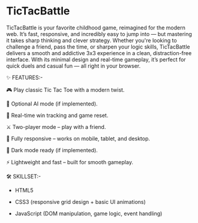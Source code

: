 # TicTacBattle



TicTacBattle is your favorite childhood game, reimagined for the modern web. It’s fast, responsive, and incredibly easy to jump into — but mastering it takes sharp thinking and clever strategy. Whether you're looking to challenge a friend, pass the time, or sharpen your logic skills, TicTacBattle delivers a smooth and addictive 3x3 experience in a clean, distraction-free interface. With its minimal design and real-time gameplay, it’s perfect for quick duels and casual fun — all right in your browser.







✨ FEATURES:-


🎮 Play classic Tic Tac Toe with a modern twist.

🤖 Optional AI mode (if implemented).

🎯 Real-time win tracking and game reset.

⚔️ Two-player mode – play with a friend.

📱 Fully responsive – works on mobile, tablet, and desktop.

🌙 Dark mode ready (if implemented).

⚡ Lightweight and fast – built for smooth gameplay.




🛠️ SKILLSET:-


* HTML5

* CSS3 (responsive grid design + basic UI animations)

* JavaScript (DOM manipulation, game logic, event handling)

